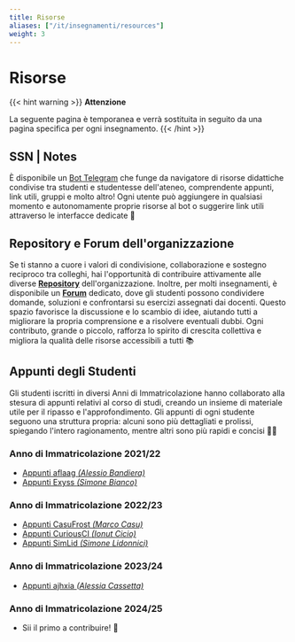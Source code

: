 ```yaml
---
title: Risorse
aliases: ["/it/insegnamenti/resources"]
weight: 3
---
```


# Risorse

{{< hint warning >}}
<i class="fa-solid fa-triangle-exclamation" style="color: #FFD43B;"></i>
**Attenzione**

La seguente pagina è temporanea e verrà sostituita in seguito da una pagina specifica per ogni insegnamento.
{{< /hint >}}

## SSN | Notes

È disponibile un [Bot Telegram](https://t.me/SSN_Notes_Bot) che funge da navigatore di risorse didattiche condivise tra studenti e studentesse dell'ateneo, comprendente appunti, link utili, gruppi e molto altro! Ogni utente può aggiungere in qualsiasi momento e autonomamente proprie risorse al bot o suggerire link utili attraverso le interfacce dedicate 🚀 

## Repository e Forum dell'organizzazione

Se ti stanno a cuore i valori di condivisione, collaborazione e sostegno reciproco tra colleghi, hai l'opportunità di contribuire attivamente alle diverse [__Repository__](https://github.com/orgs/sapienzastudentsnetwork/repositories) dell'organizzazione. Inoltre, per molti insegnamenti, è disponibile un [__Forum__](https://github.com/sapienzastudentsnetwork#-forum-esercizi-e-soluzioni-202425) dedicato, dove gli studenti possono condividere domande, soluzioni e confrontarsi su esercizi assegnati dai docenti. Questo spazio favorisce la discussione e lo scambio di idee, aiutando tutti a migliorare la propria comprensione e a risolvere eventuali dubbi. Ogni contributo, grande o piccolo, rafforza lo spirito di crescita collettiva e migliora la qualità delle risorse accessibili a tutti 📚

## Appunti degli Studenti

Gli studenti iscritti in diversi Anni di Immatricolazione hanno collaborato alla stesura di appunti relativi al corso di studi, creando un insieme di materiale utile per il ripasso e l'approfondimento. Gli appunti di ogni studente seguono una struttura propria: alcuni sono più dettagliati e prolissi, spiegando l'intero ragionamento, mentre altri sono più rapidi e concisi 🧙‍♂️

### Anno di Immatricolazione 2021/22

- [Appunti aflaag _(Alessio Bandiera)_](https://github.com/aflaag-notes)
- [Appunti Exyss _(Simone Bianco)_](https://github.com/Exyss/university-notes)

### Anno di Immatricolazione 2022/23

- [Appunti CasuFrost _(Marco Casu)_](https://github.com/CasuFrost/University_notes)
- [Appunti CuriousCI _(Ionut Cicio)_](https://curiousci.github.io/university/)
- [Appunti SimLid _(Simone Lidonnici)_](https://github.com/SimoneLid/Notes-Informatica)

### Anno di Immatricolazione 2023/24

- [Appunti ajhxia _(Alessia Cassetta)_](https://github.com/ajhxia/UNI)

### Anno di Immatricolazione 2024/25

- Sii il primo a contribuire! 🙂
